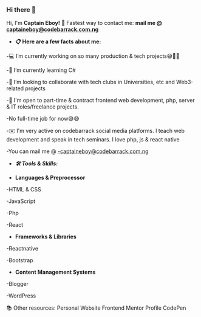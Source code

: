 ### Hi there 👋

<!--
**CaptainEboy/CaptainEboy** is a ✨ _special_ ✨ repository because its `README.md` (this file) appears on your GitHub profile.

Here are some ideas to get you started:

- 🔭 I’m currently working on ...
- 🌱 I’m currently learning ...
- 👯 I’m looking to collaborate on ...
- 🤔 I’m looking for help with ...
- 💬 Ask me about ...
- 📫 How to reach me: ...
- 😄 Pronouns: ...
- ⚡ Fun fact: ...
-->
Hi, I'm **Captain Eboy!** 👋
Fastest way to contact me:
**mail me @  captaineboy@codebarrack.com.ng**


- **📋 Here are a few facts about me:**

-💻 I’m currently working on so many production & tech projects😅💖💖

-🌱 I’m currently learning C#

-👯 I’m looking to collaborate with tech clubs in Universities, etc and Web3-related projects

-💼 I'm open to part-time & contract frontend web development, php, server & IT roles/freelance projects.

-No full-time job for now😅😅

-✉️ I'm very active on codebarrack social media platforms. I teach web development and speak in tech seminars. I love php, js & react native

-You can mail me @
-captaineboy@codebarrack.com.ng

- ***🛠 Tools & Skills:***


- **Languages & Preprocessor**

-HTML & CSS

-JavaScript

-Php

-React

- **Frameworks & Libraries**

-Reactnative

-Bootstrap

- **Content Management Systems**

-Blogger

-WordPress

📚 Other resources:
Personal Website
Frontend Mentor Profile
CodePen
